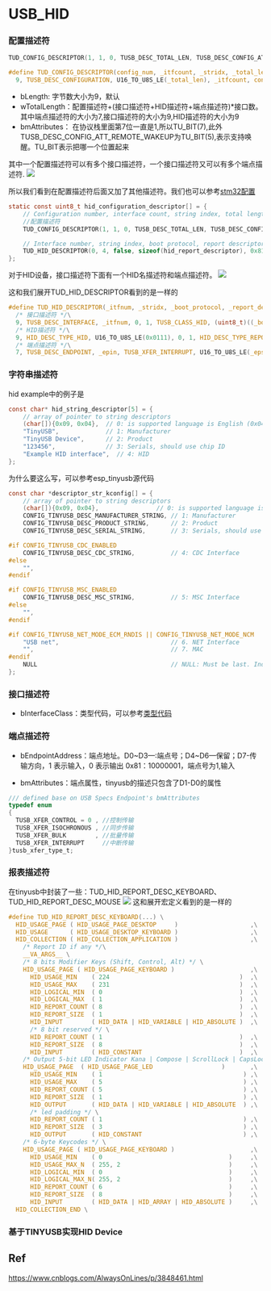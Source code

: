 # USB_HID

### 配置描述符

```c
TUD_CONFIG_DESCRIPTOR(1, 1, 0, TUSB_DESC_TOTAL_LEN, TUSB_DESC_CONFIG_ATT_REMOTE_WAKEUP, 100)

#define TUD_CONFIG_DESCRIPTOR(config_num, _itfcount, _stridx, _total_len, _attribute, _power_ma) \
  9, TUSB_DESC_CONFIGURATION, U16_TO_U8S_LE(_total_len), _itfcount, config_num, _stridx, TU_BIT(7) | _attribute, (_power_ma)/2
```
* bLength: 字节数大小为9，默认
* wTotalLength：配置描述符+(接口描述符+HID描述符+端点描述符)*接口数。其中端点描述符的大小为7,接口描述符的大小为9,HID描述符的大小为9
* bmAttributes： 在协议栈里面第7位一直是1,所以TU_BIT(7),此外TUSB_DESC_CONFIG_ATT_REMOTE_WAKEUP为TU_BIT(5),表示支持唤醒。TU_BIT表示把哪一个位置起来

其中一个配置描述符可以有多个接口描述符，一个接口描述符又可以有多个端点描述符.
![](src/usb_descriptor.png)

所以我们看到在配置描述符后面又加了其他描述符。我们也可以参考[stm32配置](https://www.iotword.com/12954.html)
```c
static const uint8_t hid_configuration_descriptor[] = {
    // Configuration number, interface count, string index, total length, attribute, power in mA
    //配置描述符
    TUD_CONFIG_DESCRIPTOR(1, 1, 0, TUSB_DESC_TOTAL_LEN, TUSB_DESC_CONFIG_ATT_REMOTE_WAKEUP, 100),

    // Interface number, string index, boot protocol, report descriptor len, EP In address, size & polling interval
    TUD_HID_DESCRIPTOR(0, 4, false, sizeof(hid_report_descriptor), 0x81, 16, 10),
};
```
对于HID设备，接口描述符下面有一个HID名描述符和端点描述符。
![](./src/hid_descriptor.png)

这和我们展开TUD_HID_DESCRIPTOR看到的是一样的
```h
#define TUD_HID_DESCRIPTOR(_itfnum, _stridx, _boot_protocol, _report_desc_len, _epin, _epsize, _ep_interval) \
  /* 接口描述符 */\
  9, TUSB_DESC_INTERFACE, _itfnum, 0, 1, TUSB_CLASS_HID, (uint8_t)((_boot_protocol) ? (uint8_t)HID_SUBCLASS_BOOT : 0), _boot_protocol, _stridx,\
  /* HID描述符 */\
  9, HID_DESC_TYPE_HID, U16_TO_U8S_LE(0x0111), 0, 1, HID_DESC_TYPE_REPORT, U16_TO_U8S_LE(_report_desc_len),\
  /* 端点描述符 */\
  7, TUSB_DESC_ENDPOINT, _epin, TUSB_XFER_INTERRUPT, U16_TO_U8S_LE(_epsize), _ep_interval
```



### 字符串描述符

hid example中的例子是
```c
const char* hid_string_descriptor[5] = {
    // array of pointer to string descriptors
    (char[]){0x09, 0x04},  // 0: is supported language is English (0x0409)
    "TinyUSB",             // 1: Manufacturer
    "TinyUSB Device",      // 2: Product
    "123456",              // 3: Serials, should use chip ID
    "Example HID interface",  // 4: HID
};
```
为什么要这么写，可以参考esp_tinyusb源代码
```c
const char *descriptor_str_kconfig[] = {
    // array of pointer to string descriptors
    (char[]){0x09, 0x04},                // 0: is supported language is English (0x0409)
    CONFIG_TINYUSB_DESC_MANUFACTURER_STRING, // 1: Manufacturer
    CONFIG_TINYUSB_DESC_PRODUCT_STRING,      // 2: Product
    CONFIG_TINYUSB_DESC_SERIAL_STRING,       // 3: Serials, should use chip ID

#if CONFIG_TINYUSB_CDC_ENABLED
    CONFIG_TINYUSB_DESC_CDC_STRING,          // 4: CDC Interface
#else
    "",
#endif

#if CONFIG_TINYUSB_MSC_ENABLED
    CONFIG_TINYUSB_DESC_MSC_STRING,          // 5: MSC Interface
#else
    "",
#endif

#if CONFIG_TINYUSB_NET_MODE_ECM_RNDIS || CONFIG_TINYUSB_NET_MODE_NCM
    "USB net",                               // 6. NET Interface
    "",                                      // 7. MAC
#endif
    NULL                                     // NULL: Must be last. Indicates end of array
};
```


### 接口描述符
* bInterfaceClass：类型代码，可以参考[类型代码](https://www.usb.org/defined-class-codes)

### 端点描述符
* bEndpointAddress：端点地址。D0~D3—:端点号；D4~D6—保留；D7-传输方向，1 表示输入，0 表示输出
0x81：10000001，端点号为1,输入

* bmAttributes：端点属性，tinyusb的描述只包含了D1-D0的属性
```c
/// defined base on USB Specs Endpoint's bmAttributes
typedef enum
{
  TUSB_XFER_CONTROL = 0 , //控制传输
  TUSB_XFER_ISOCHRONOUS , //同步传输
  TUSB_XFER_BULK        , //批量传输
  TUSB_XFER_INTERRUPT     //中断传输
}tusb_xfer_type_t;
```


### 报表描述符
在tinyusb中封装了一些：TUD_HID_REPORT_DESC_KEYBOARD、TUD_HID_REPORT_DESC_MOUSE
![](./src/hid_keyboard_report_descriptor.png)
这和展开宏定义看到的是一样的
```h
#define TUD_HID_REPORT_DESC_KEYBOARD(...) \
  HID_USAGE_PAGE ( HID_USAGE_PAGE_DESKTOP     )                    ,\
  HID_USAGE      ( HID_USAGE_DESKTOP_KEYBOARD )                    ,\
  HID_COLLECTION ( HID_COLLECTION_APPLICATION )                    ,\
    /* Report ID if any */\
    __VA_ARGS__ \
    /* 8 bits Modifier Keys (Shift, Control, Alt) */ \
    HID_USAGE_PAGE ( HID_USAGE_PAGE_KEYBOARD )                     ,\
      HID_USAGE_MIN    ( 224                                    )  ,\
      HID_USAGE_MAX    ( 231                                    )  ,\
      HID_LOGICAL_MIN  ( 0                                      )  ,\
      HID_LOGICAL_MAX  ( 1                                      )  ,\
      HID_REPORT_COUNT ( 8                                      )  ,\
      HID_REPORT_SIZE  ( 1                                      )  ,\
      HID_INPUT        ( HID_DATA | HID_VARIABLE | HID_ABSOLUTE )  ,\
      /* 8 bit reserved */ \
      HID_REPORT_COUNT ( 1                                      )  ,\
      HID_REPORT_SIZE  ( 8                                      )  ,\
      HID_INPUT        ( HID_CONSTANT                           )  ,\
    /* Output 5-bit LED Indicator Kana | Compose | ScrollLock | CapsLock | NumLock */ \
    HID_USAGE_PAGE  ( HID_USAGE_PAGE_LED                   )       ,\
      HID_USAGE_MIN    ( 1                                       ) ,\
      HID_USAGE_MAX    ( 5                                       ) ,\
      HID_REPORT_COUNT ( 5                                       ) ,\
      HID_REPORT_SIZE  ( 1                                       ) ,\
      HID_OUTPUT       ( HID_DATA | HID_VARIABLE | HID_ABSOLUTE  ) ,\
      /* led padding */ \
      HID_REPORT_COUNT ( 1                                       ) ,\
      HID_REPORT_SIZE  ( 3                                       ) ,\
      HID_OUTPUT       ( HID_CONSTANT                            ) ,\
    /* 6-byte Keycodes */ \
    HID_USAGE_PAGE ( HID_USAGE_PAGE_KEYBOARD )                     ,\
      HID_USAGE_MIN    ( 0                                   )     ,\
      HID_USAGE_MAX_N  ( 255, 2                              )     ,\
      HID_LOGICAL_MIN  ( 0                                   )     ,\
      HID_LOGICAL_MAX_N( 255, 2                              )     ,\
      HID_REPORT_COUNT ( 6                                   )     ,\
      HID_REPORT_SIZE  ( 8                                   )     ,\
      HID_INPUT        ( HID_DATA | HID_ARRAY | HID_ABSOLUTE )     ,\
  HID_COLLECTION_END \
```

### 基于TINYUSB实现HID Device


## Ref
https://www.cnblogs.com/AlwaysOnLines/p/3848461.html